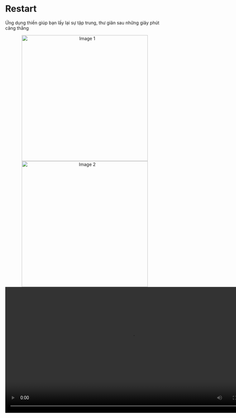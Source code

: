 # Restart
Ứng dụng thiền giúp bạn lấy lại sự tập trung, thư giãn sau những giây phút căng thẳng 
<div align="center">
  <img src="https://github.com/iwy2th/Restart/assets/92966362/8fc8f5aa-fee5-463c-89ce-0971c2650e5c" alt="Image 1" width="400" />
  <img src="https://github.com/iwy2th/Restart/assets/92966362/1fe89933-2acb-4bf3-bd3d-84d2dca072ff" alt="Image 2" width="400" />
</div>

<div align="center">
  <video src="https://github.com/iwy2th/Restart/assets/92966362/2790ef58-d399-46e8-930e-1f21c0831065" alt="Video" width="800" controls>
    Your browser does not support the video tag.
  </video>
</div>

